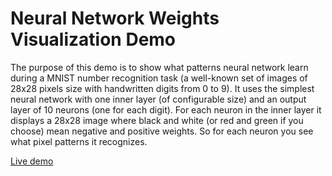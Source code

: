 # Neural Network Weights Visualization Demo
The purpose of this demo is to show what patterns neural network learn during a MNIST number recognition task
(a well-known set of images of 28x28 pixels size with handwritten digits from 0 to 9).
It uses the simplest neural network with one inner layer (of configurable size) and an output layer of 10 neurons (one for each digit).
For each neuron in the inner layer it displays a 28x28 image where black and white (or red and green if you choose) mean negative and positive weights.
So for each neuron you see what pixel patterns it recognizes.

[Live demo](http://mnist-patterns.my.to/)